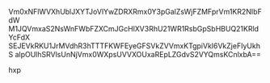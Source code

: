 Vm0xNFlWVXhUblJXYTJoVlYwZDRXRmx0Y3pGalZsWjFZMFprVm1KR2NIbFdW
M1JQVmxaS2NsWnFWbFZXCmJGcHlXV3RhU21WR1RsbGpSbHBUQ21KRldYcFdX
SEJEVkRKU1JrMVdhR3hTTTFKWFEyeGFSVkZVVmxKTgpiVkl6VkZjeFIyUkhS
alpOUlhSRVlsUnNjVmx0WXpsUVVXOUxaREpLZGdvS2VYQmsKCnlxbA==

hxp